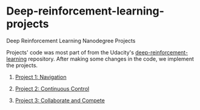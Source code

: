# Deep-reinforcement-learning-projects
Deep Reinforcement Learning Nanodegree Projects

Projects' code was most part of from the Udacity's [deep-reinforcement-learning](https://github.com/udacity/deep-reinforcement-learning) repository. After making some changes in the code, we implement the projects.

1. [Project 1: Navigation](https://github.com/udisinghania/Deep-reinforcement-learning-projects/tree/master/P1_Navigation)

2. [Project 2: Continuous Control](https://github.com/udisinghania/Deep-reinforcement-learning-projects/tree/master/P2_Continuous%20Control)

3. [Project 3: Collaborate and Compete](https://github.com/udisinghania/Deep-reinforcement-learning-projects/tree/master/P1_Navigation)






